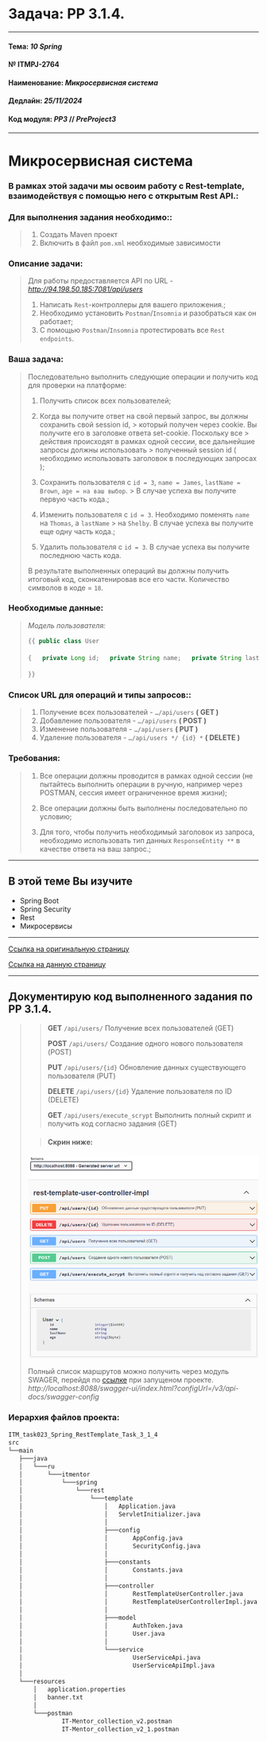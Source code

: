 # Задача: **PP 3.1.4.**

---

#### Тема: _10 Spring_
#### № **ITMPJ-2764**
#### Наименование: _Микросервисная система_
#### Дедлайн: _25/11/2024_
#### Код модуля: _PP3_ //  _PreProject3_

---
# Микросервисная система

### В рамках этой задачи мы освоим работу с Rest-template, взаимодействуя с помощью него с открытым Rest API.:

### Для выполнения задания необходимо::

> 1. Создать Maven проект
> 2. Включить в файл `pom.xml` необходимые зависимости


### Описание задачи:

> Для работы предоставляется API по URL - *http://94.198.50.185:7081/api/users*
>
> 1. Написать `Rest`-контроллеры для вашего приложения.;
> 2. Необходимо установить `Postman`/`Insomnia` и разобраться как он работает;
> 3. С помощью `Postman`/`Insomnia` протестировать все `Rest endpoints`.

### Ваша задача:

> Последовательно выполнить следующие операции и получить код для проверки на платформе:
>
> 1. Получить список всех пользователей;
>
> 2. Когда вы получите ответ на свой первый запрос, вы должны сохранить свой session id,
     >  который получен через cookie. Вы получите его в заголовке ответа set-cookie. Поскольку все
     > действия происходят в рамках одной сессии, все дальнейшие запросы должны использовать
     >  полученный session id ( необходимо использовать заголовок в последующих запросах );
>
> 3. Сохранить пользователя с `id = 3`, `name = James`, `lastName = Brown`, `age = на ваш выбор`.
     >  В случае успеха вы получите первую часть кода.;
>
> 4. Изменить пользователя с `id = 3`. Необходимо поменять `name` на `Thomas`, а `lastName`
     >  на `Shelby`. В случае успеха вы получите еще одну часть кода.;
>
> 5. Удалить пользователя с `id = 3`. В случае успеха вы получите последнюю часть кода.
>
> В результате выполненных операций вы должны получить итоговый код,
>  сконкатенировав все его части. Количество символов в коде = `18`.
>

### Необходимые данные:

> _Модель пользователя:_
> ```java
> {{ public class User
>
> {   private Long id;   private String name;   private String lastName;   private Byte age; ... }
>
> }}
> ```
>

### Список URL для операций и типы запросов::

> 1. Получение всех пользователей - `…/api/users` **( GET )**
> 2. Добавление пользователя - `…/api/users` **( POST )**
> 3. Изменение пользователя - `…/api/users` **( PUT )**
> 4. Удаление пользователя - `…/api/users */ {id} *` **( DELETE )**


### Требования:

> 1. Все операции должны проводится в рамках одной сессии (не пытайтесь выполнить
>  операции в ручную, например через POSTMAN, сессия имеет ограниченное время жизни);
>
> 2. Все операции должны быть выполнены последовательно по условию;
>
> 3. Для того, чтобы получить необходимый заголовок из запроса, необходимо
>  использовать тип данных `ResponseEntity **` в качестве ответа на ваш запрос.;
>

---

## В этой теме Вы изучите
* Spring Boot
* Spring Security
* Rest
* Микросервисы

---

[Ссылка на оригинальную страницу](http://jira.it-mentor.tech/browse/ITMPJ-2764)

[Ссылка на данную страницу](https://github.com/yury-connect/ITM_task023_Spring_Rest_template_Task_3_1_4.git)

---

## Документирую код выполненного задания по **PP 3.1.4**.

> > **GET** `/api/users/` Получение всех пользователей (GET)
> >
> > **POST** `/api/users/` Создание одного нового пользователя (POST)
> >
> > **PUT** `/api/users/{id}` Обновление данных существующего пользователя (PUT)
> >
> > **DELETE** `/api/users/{id}` Удаление пользователя по ID (DELETE)
> >
> > **GET** `/api/users/execute_scrypt` Выполнить полный скрипт и получить код согласно задания (GET)
> >
>
> > #### Скрин ниже:
> ![скрин](/imgs/2024-11-09_19-52-13.png)
>
> Полный список маршрутов можно получить через модуль SWAGER, перейдя по [ссылке](http://localhost:8088/swagger-ui/index.html?configUrl=/v3/api-docs/swagger-config) при запущеном проекте.
> _http://localhost:8088/swagger-ui/index.html?configUrl=/v3/api-docs/swagger-config_
>

### Иерархия файлов проекта:
```text
ITM_task023_Spring_RestTemplate_Task_3_1_4
src
└──main
   ├───java
   │   └───ru
   │       └───itmentor
   │           └───spring
   │               └───rest
   │                   └───template
   │                       │   Application.java
   │                       │   ServletInitializer.java
   │                       │
   │                       ├───config
   │                       │       AppConfig.java
   │                       │       SecurityConfig.java
   │                       │
   │                       ├───constants
   │                       │       Constants.java
   │                       │
   │                       ├───controller
   │                       │       RestTemplateUserController.java
   │                       │       RestTemplateUserControllerImpl.java
   │                       │
   │                       ├───model
   │                       │       AuthToken.java
   │                       │       User.java
   │                       │
   │                       └───service
   │                               UserServiceApi.java
   │                               UserServiceApiImpl.java
   │
   └───resources
       │   application.properties
       │   banner.txt
       │
       └───postman
               IT-Mentor_collection_v2.postman
               IT-Mentor_collection_v2_1.postman
```
